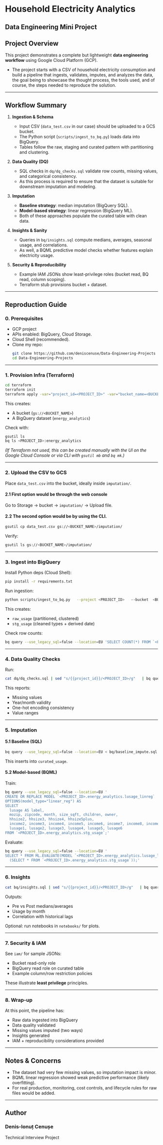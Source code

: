# Household Electricity Analytics 
## Data Engineering Mini Project

## Project Overview

This project demonstrates a complete but lightweight **data engineering workflow** using Google Cloud Platform (GCP).  

- The project starts with a CSV of household electricity consumption and build a pipeline that ingests, validates, imputes, and analyzes the data, the goal being to showcase the thought process, the tools used, and of course, the steps needed to reproduce the solution.

---

## Workflow Summary

1. **Ingestion & Schema**  
   - Input CSV (`data_test.csv` in our case) should be uploaded to a GCS bucket.  
   - The Python script (`scripts/ingest_to_bq.py`) loads data into BigQuery.  
   - Tables follow the raw, staging and curated pattern with partitioning and clustering.  

2. **Data Quality (DQ)**  
   - SQL checks in `dq/dq_checks.sql` validate row counts, missing values, and categorical consistency.  
   - As this process is required to ensure that the dataset is suitable for downstream imputation and modeling.  

3. **Imputation**  
   - **Baseline strategy**: median imputation (BigQuery SQL).  
   - **Model-based strategy**: linear regression (BigQuery ML).  
   - Both of these approaches populate the curated table with clean data.  

4. **Insights & Sanity**  
   - Queries in `bq/insights.sql` compute medians, averages, seasonal usage, and correlations.  
   - As well, a BQML predictive model checks whether features explain electricity usage.  

5. **Security & Reproducibility**  
   - Example IAM JSONs show least-privilege roles (bucket read, BQ read, column scoping).  
   - Terraform stub provisions bucket + dataset.  

---

## Reproduction Guide

### 0. Prerequisites

- GCP project 
- APIs enabled: BigQuery, Cloud Storage.  
- Cloud Shell (recommended).  
- Clone my repo:  
  ```bash
  git clone https://github.com/deniscenuse/Data-Engineering-Projects
  cd Data-Engineering-Projects
  ```

---

### 1. Provision Infra (Terraform)

```bash
cd terraform
terraform init
terraform apply -var="project_id=<PROJECT_ID>" -var="bucket_name=<BUCKET_NAME>" -var="location=EU"
```

This creates:  
- A bucket (`gs://<BUCKET_NAME>`)  
- A BigQuery dataset (`energy_analytics`)  

Check with:  
```bash
gsutil ls
bq ls <PROJECT_ID>:energy_analytics
```

*(If Terraform not used, this can be created manually with the UI on the Google Cloud Console  or via CLI with `gsutil mb` and `bq mk`.)*

---

### 2. Upload the CSV to GCS

Place `data_test.csv` into the bucket, ideally inside `imputation/`.  

#### 2.1 First option would be through the web console  
Go to Storage → bucket → `imputation/` → Upload file.  

#### 2.2 The second option would be by using the CLI. 
```bash
gsutil cp data_test.csv gs://<BUCKET_NAME>/imputation/
```

Verify:  
```bash
gsutil ls gs://<BUCKET_NAME>/imputation/
```

---

### 3. Ingest into BigQuery

Install Python deps (Cloud Shell):  
```bash
pip install -r requirements.txt
```

Run ingestion:  
```bash
python scripts/ingest_to_bq.py   --project <PROJECT_ID>   --bucket  <BUCKET_NAME>   --object  imputation/data_test.csv
```

This creates:  
- `raw_usage` (partitioned, clustered)  
- `stg_usage` (cleaned types + derived date)  

Check row counts:  
```bash
bq query --use_legacy_sql=false --location=EU 'SELECT COUNT(*) FROM `<PROJECT_ID>.energy_analytics.stg_usage`'
```

---

### 4. Data Quality Checks

Run:  
```bash
cat dq/dq_checks.sql | sed "s/{{project_id}}/<PROJECT_ID>/g"   | bq query --use_legacy_sql=false --location=EU
```

This reports:  
- Missing values  
- Year/month validity  
- One-hot encoding consistency  
- Value ranges  

---

### 5. Imputation

#### 5.1 Baseline (SQL)

```bash
bq query --use_legacy_sql=false --location=EU < bq/baseline_impute.sql
```

This inserts into `curated_usage`.  

#### 5.2 Model-based (BQML)

Train:  
```bash
bq query --use_legacy_sql=false --location=EU '
CREATE OR REPLACE MODEL `<PROJECT_ID>.energy_analytics.lusage_linreg`
OPTIONS(model_type="linear_reg") AS
SELECT
  lusage AS label,
  mozip, zipcode, month, size_sqft, children, owner,
  hhsize2, hhsize3, hhsize4, hhsize5plus,
  income2, income3, income4, income5, income6, income7, income8, income9,
  lusage1, lusage2, lusage3, lusage4, lusage5, lusage6
FROM `<PROJECT_ID>.energy_analytics.stg_usage`;'
```

Evaluate:  
```bash
bq query --use_legacy_sql=false --location=EU '
SELECT * FROM ML.EVALUATE(MODEL `<PROJECT_ID>.energy_analytics.lusage_linreg`,
  (SELECT * FROM `<PROJECT_ID>.energy_analytics.stg_usage`));'
```

---

### 6. Insights

```bash
cat bq/insights.sql | sed "s/{{project_id}}/<PROJECT_ID>/g"   | bq query --use_legacy_sql=false --location=EU
```

Outputs:  
- Pre vs Post medians/averages  
- Usage by month  
- Correlation with historical lags  

Optional: run notebooks in `notebooks/` for plots.  

---

### 7. Security & IAM

See `iam/` for sample JSONs:  
- Bucket read-only role  
- BigQuery read role on curated table  
- Example column/row restriction policies  

These illustrate **least privilege** principles.  

---

### 8. Wrap-up

At this point, the pipeline has:  
- Raw data ingested into BigQuery  
- Data quality validated  
- Missing values imputed (two ways)  
- Insights generated  
- IAM + reproducibility considerations provided  

---

## Notes & Concerns

- The dataset had very few missing values, so imputation impact is minor.  
- BQML linear regression showed weak predictive performance (likely overfitting).  
- For real production, monitoring, cost controls, and lifecycle rules for raw files would be added.  

---

## Author

### Denis-Ionuț Cenușe  
Technical Interview Project
